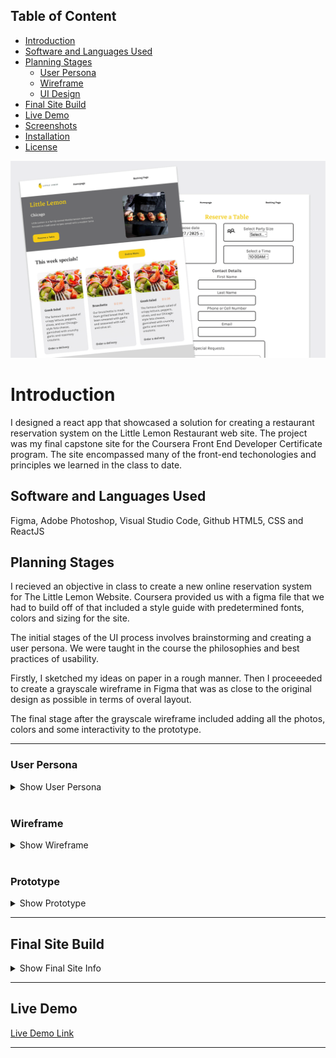 



## Table of Content

- [Introduction](#introduction)
- [Software and Languages Used](#software-and-languages-used)
- [Planning Stages](#planning-stages)
    - [User Persona](#user-persona)
    - [Wireframe](#wireframe)
    - [UI Design](#ui-design)
- [Final Site Build](#final-site-build)
- [Live Demo](#live-demo)
- [Screenshots](#screenshots)
- [Installation](#installation)
- [License](#license)



![banner](./screenshots/banner.png)


# Introduction

I designed a react app that showcased a solution for creating a restaurant reservation system on the Little Lemon Restaurant web site. The project was my final capstone site for the Coursera Front End Developer Certificate program. The site encompassed many of the front-end techonologies and principles we learned in the class to date.

## Software and Languages Used

Figma, Adobe Photoshop, Visual Studio Code, Github
HTML5, CSS and ReactJS

## Planning Stages

I recieved an objective in class to create a new online reservation system for The Little Lemon Website. Coursera provided us with a figma file that we had to build off of that included a style guide with predetermined fonts, colors and sizing for the site.

The initial stages of the UI process involves brainstorming and creating a user persona. We were taught in the course the philosophies and best practices of usability.

Firstly, I sketched my ideas on paper in a rough manner. Then I proceeeded to create a grayscale wireframe in Figma that was as close to the original design as possible in terms of overal layout.

The final stage after the grayscale wireframe included adding all the photos, colors and some interactivity to the prototype.


---

### User Persona


<details>
<summary>Show User Persona</summary>

![wireframe](./screenshots/userPersona.png)

</details>

<br />




### Wireframe


<details>
<summary>Show Wireframe</summary>

![wireframe](./screenshots/wireframe.png)

</details>

<br />


### Prototype


<details>
<summary>Show Prototype</summary>

![prototype](./screenshots/prototype.png)


</details>

---

## Final Site Build

<details>
<summary>Show Final Site Info</summary>

![finalsite](./screenshots/finalSiteHome.png)
![finalsitebooking](./screenshots/finalSiteBooking.png)


</details>

---

## Live Demo

[Live Demo Link](https://jgcodingmain.github.io/capstone-project/#/homepage)

---





